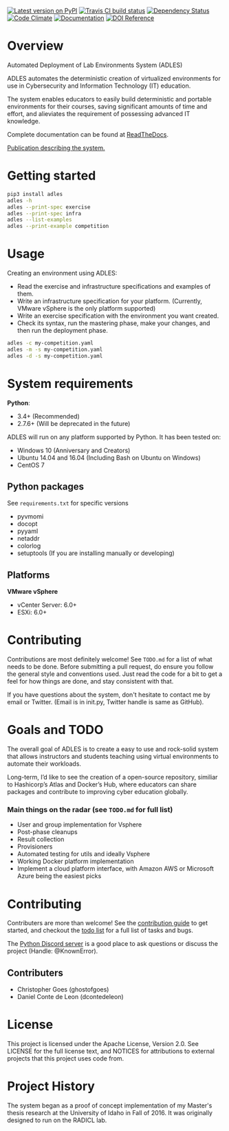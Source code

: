 
[![Latest version on PyPI](https://badge.fury.io/py/ADLES.svg)](https://pypi.org/project/ADLES/)
[![Travis CI build status](https://travis-ci.org/GhostofGoes/ADLES.svg?branch=master)](https://travis-ci.org/GhostofGoes/ADLES)
[![Dependency Status](https://www.versioneye.com/user/projects/589eac206a7781003b24318b/badge.svg)](https://www.versioneye.com/user/projects/589eac206a7781003b24318b)
[![Code Climate](https://codeclimate.com/github/GhostofGoes/ADLES/badges/gpa.svg)](https://codeclimate.com/github/GhostofGoes/ADLES)
[![Documentation](https://readthedocs.org/projects/adles/badge/)](http://adles.readthedocs.io/en/latest/)
[![DOI Reference](https://zenodo.org/badge/68841026.svg)](https://zenodo.org/badge/latestdoi/68841026)


# Overview
Automated Deployment of Lab Environments System (ADLES)

ADLES automates the deterministic creation of virtualized environments for use
in Cybersecurity and Information Technology (IT) education.

The system enables educators to easily build deterministic and portable
environments for their courses, saving significant amounts of time and effort,
and alieviates the requirement of possessing advanced IT knowledge.


Complete documentation can be found at [ReadTheDocs](https://adles.readthedocs.io).

[Publication describing the system.](https://doi.org/10.1016/j.cose.2017.12.007)


# Getting started
```bash
pip3 install adles
adles -h
adles --print-spec exercise
adles --print-spec infra
adles --list-examples
adles --print-example competition
```


# Usage
Creating an environment using ADLES:
* Read the exercise and infrastructure specifications and examples of them.
* Write an infrastructure specification for your platform. (Currently, VMware vSphere is the only platform supported)
* Write an exercise specification with the environment you want created.
* Check its syntax, run the mastering phase, make your changes, and then run the deployment phase.

```bash
adles -c my-competition.yaml
adles -m -s my-competition.yaml
adles -d -s my-competition.yaml
```


# System requirements

**Python**:

* 3.4+     (Recommended)
* 2.7.6+   (Will be deprecated in the future)

ADLES will run on any platform supported by Python. It has been tested on:

* Windows 10 (Anniversary and Creators)
* Ubuntu 14.04 and 16.04 (Including Bash on Ubuntu on Windows)
* CentOS 7


## Python packages
See ``requirements.txt`` for specific versions
* pyvmomi
* docopt
* pyyaml
* netaddr
* colorlog
* setuptools (If you are installing manually or developing)


## Platforms
**VMware vSphere**
* vCenter Server: 6.0+
* ESXi: 6.0+


# Contributing
Contributions are most definitely welcome! See ``TODO.md`` for a list of what needs to be done.
Before submitting a pull request, do ensure you follow the general style and conventions used.
Just read the code for a bit to get a feel for how things are done, and stay consistent with that.

If you have questions about the system, don't hesitate to contact me by email or Twitter.
(Email is in init.py, Twitter handle is same as GitHub).


# Goals and TODO
The overall goal of ADLES is to create a easy to use and rock-solid system that allows instructors
and students teaching using virtual environments to automate their workloads.

Long-term, I’d like to see the creation of a open-source repository, similiar to
Hashicorp’s Atlas and Docker’s Hub, where educators can share packages
and contribute to improving cyber education globally.


### Main things on the radar (see ``TODO.md`` for full list)

* User and group implementation for Vsphere
* Post-phase cleanups
* Result collection
* Provisioners
* Automated testing for utils and ideally Vsphere
* Working Docker platform implementation
* Implement a cloud platform interface, with Amazon AWS or Microsoft Azure being the easiest picks


# Contributing
Contributers are more than welcome!
See the [contribution guide](CONTRIBUTING.md) to get started,
and checkout the [todo list](TODO.md) for a full list of tasks and bugs.

The [Python Discord server](https://discord.gg/python) is a good place
to ask questions or discuss the project (Handle: @KnownError).

## Contributers
* Christopher Goes (ghostofgoes)
* Daniel Conte de Leon (dcontedeleon)


# License
This project is licensed under the Apache License, Version 2.0. See
LICENSE for the full license text, and NOTICES for attributions to
external projects that this project uses code from.


# Project History
The system began as a proof of concept implementation of my Master's thesis research at the
University of Idaho in Fall of 2016. It was originally designed to run on the RADICL lab.
